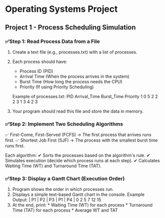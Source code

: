 # Operating Systems Project
## Project 1 - Process Scheduling Simulation
### ✅Step 1: Read Process Data from a File
  1. Create a text file (e.g., processes.txt) with a list of processes.
  2. Each process should have:
     * Process ID (PID)
     * Arrival Time (When the process arrives in the system)
     * Burst Time (How long the process needs the CPU)
     * Priority (If using Priority Scheduling)

      Example of processes.txt:
      PID Arrival_Time Burst_Time Priority
      1 0 5 2
      2 2 3 1
      3 4 2 3
  
  3. Your program should read this file and store the data in memory.
### ✅Step 2: Implement Two Scheduling Algorithms
  ✅ First-Come, First-Served (FCFS) → The first process that arrives runs first.
  ✅ Shortest Job First (SJF) → The process with the smallest burst time runs first.

  Each algorithm:
    ✔ Sorts the processes based on the algorithm's rule.
    ✔ Simulates execution (decide which process runs at each step).
    ✔ Calculates Waiting Time (WT) and Turnaround Time (TAT).
### ✅Step 3: Display a Gantt Chart (Execution Order)
  1. Program shows the order in which processes run.
  2. Displays a simple text-based Gantt chart in the console.
        Example Output:
        | P1 | P2 | P3 | P1 | P4 |
        0    2    5    7    12    15
  3. At the end, print:
    * Waiting Time (WT) for each process
    * Turnaround Time (TAT) for each process
    * Average WT and TAT
